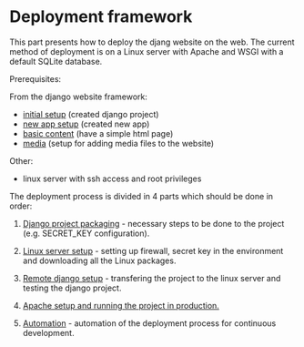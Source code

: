 # Deployment framework

This part presents how to deploy the djang website on the web. The current method of deployment is  on a Linux server with Apache and WSGI with a default SQLite database.

Prerequisites:

From the django website framework:
- [initial setup](../../initial_setup/) (created django project)
- [new app setup](../new_app_setup/) (created new app)
- [basic content](../basic_content/) (have a simple html page)
- [media](../media/) (setup for adding media files to the website)

Other:
- linux server with ssh access and root privileges


The deployment process is divided in 4 parts which should be done in order:

1. [Django project packaging](django_project_packaging/) - necessary steps to be done to the project (e.g. SECRET_KEY configuration).

2. [Linux server setup](linux_server_setup/) - setting up firewall, secret key in the environment and downloading all the Linux packages.

3. [Remote django setup](remote_django_setup/) - transfering the project to the linux server and testing the django project.

4. [Apache setup and running the project in production.](apache_setup_production/)

5. [Automation](automation/) - automation of the deployment process for continuous development.
